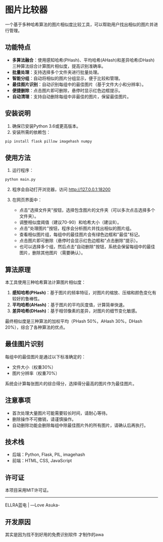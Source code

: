 # 图片比较器

一个基于多种哈希算法的图片相似度比较工具，可以帮助用户找出相似的图片并进行管理。

## 功能特点

- **多算法融合**：使用感知哈希(PHash)、平均哈希(AHash)和差异哈希(DHash)三种算法综合计算图片相似度，提高识别准确率。
- **批量处理**：支持选择多个文件夹进行批量处理。
- **智能分组**：自动将相似的图片分组显示，便于比较和管理。
- **最佳图片识别**：自动识别每组中的最佳图片（基于文件大小和分辨率）。
- **便捷删除**：点击图片即可删除，悬停时显示红色边框提示。
- **自动清理**：支持自动删除每组中非最佳的图片，保留最佳图片。

## 安装说明

1. 确保已安装Python 3.6或更高版本。
2. 安装所需的依赖包：

```bash
pip install flask pillow imagehash numpy 
```

## 使用方法

1. 运行程序：

```bash
python main.py
```

2. 程序会自动打开浏览器，访问 http://127.0.0.1:18200

3. 在网页界面中：
   - 点击"选择文件夹"按钮，选择包含图片的文件夹（可以多次点击选择多个文件夹）。
   - 调整相似度阈值（建议70-90）和哈希大小（建议8）。
   - 点击"处理图片"按钮，程序会分析图片并找出相似的图片组。
   - 查看相似图片组，每组中的最佳图片会有绿色边框和"最佳"标记。
   - 点击图片即可删除（悬停时会显示红色边框和"点击删除"提示）。
   - 也可以选择多个组，然后点击"自动删除"按钮，系统会保留每组中的最佳图片，删除其他图片（需要确认）。

## 算法原理

本工具使用三种哈希算法计算图片相似度：

1. **感知哈希(PHash)**：基于图片的频率特征，对图片的缩放、压缩和颜色变化有较好的鲁棒性。
2. **平均哈希(AHash)**：基于图片的平均灰度值，计算简单快速。
3. **差异哈希(DHash)**：基于相邻像素的差异，对图片的细节变化敏感。

最终相似度是三种算法的加权平均（PHash 50%，AHash 30%，DHash 20%），综合了各种算法的优点。

## 最佳图片识别

每组中的最佳图片是通过以下标准确定的：
- 文件大小（权重30%）
- 图片分辨率（权重70%）

系统会计算每张图片的综合得分，选择得分最高的图片作为最佳图片。

## 注意事项

- 首次处理大量图片可能需要较长时间，请耐心等待。
- 删除操作不可撤销，请谨慎操作。
- 自动删除功能会删除每组中除最佳图片外的所有图片，请确认后再执行。

## 技术栈

- 后端：Python, Flask, PIL, imagehash
- 前端：HTML, CSS, JavaScript

## 许可证

本项目采用MIT许可证。

---

ELLRA蓝电 | —Love Asuka-

## 开发原因

其实是因为找不到好用的免费识别软件 才制作的awa
